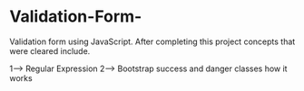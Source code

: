# Validation-Form-
Validation form using JavaScript. 
After completing this project concepts that were cleared include.

1--> Regular Expression
2--> Bootstrap success and danger classes how it works

